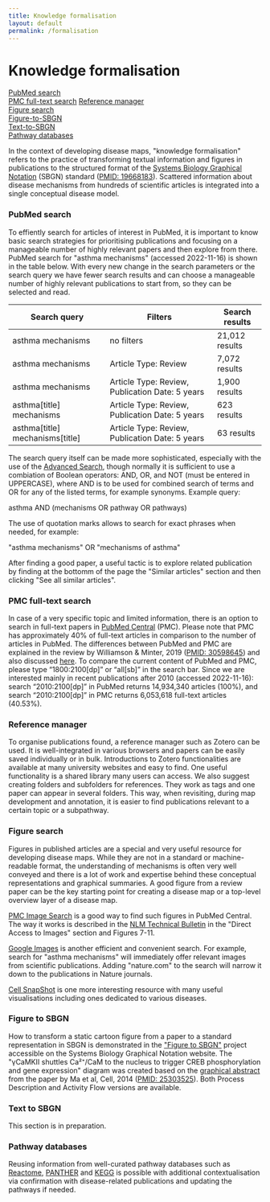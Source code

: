 ```yaml
---
title: Knowledge formalisation
layout: default
permalink: /formalisation
---
```


# Knowledge formalisation

[PubMed search](#pubmed-search)  
[PMC full-text search](#pmc-full-text-search)
[Reference manager](#reference-manager)  
[Figure search](#figure-search)  
[Figure-to-SBGN](#figure-to-sbgn)  
[Text-to-SBGN](#text-to-sbgn)  
[Pathway databases](#pathway-databases)  


In the context of developing disease maps, "knowledge formalisation" refers to the practice of transforming textual information and figures in publications to the structured format of the [Systems Biology Graphical Notation](https://sbgn.github.io/) (SBGN) standard ([PMID: 19668183](https://www.ncbi.nlm.nih.gov/pubmed/19668183)). Scattered information about disease mechanisms from hundreds of scientific articles is integrated into a single conceptual disease model.

### PubMed search

To effiently search for articles of interest in PubMed, it is important to know basic search strategies for prioritising publications and focusing on a manageable number of highly relevant papers and then explore from there. PubMed search for "asthma mechanisms" (accessed 2022-11-16) is shown in the table below. With every new change in the search parameters or the search query we have fewer search results and can choose a manageable number of highly relevant publications to start from, so they can be selected and read.

| Search query | Filters | Search results |  
|--------------|---------|----------------|  
| asthma mechanisms | no filters | 21,012 results |  
| asthma mechanisms | Article Type: Review | 7,072 results |  
| asthma mechanisms | Article Type: Review, Publication Date: 5 years | 1,900 results |  
| asthma[title] mechanisms | Article Type: Review, Publication Date: 5 years | 623 results |  
| asthma[title] mechanisms[title] | Article Type: Review, Publication Date: 5 years | 63 results |  

The search query itself can be made more sophisticated, especially with the use of the [Advanced Search](https://pubmed.ncbi.nlm.nih.gov/advanced/), though normally it is sufficient to use a combiation of Boolean operators: AND, OR, and NOT (must be entered in UPPERCASE), where AND is to be used for combined search of terms and OR for any of the listed terms, for example synonyms. Example query: 

asthma AND (mechanisms OR pathway OR pathways)

The use of quotation marks allows to search for exact phrases when needed, for example:

"asthma mechanisms" OR "mechanisms of asthma"

After finding a good paper, a useful tactic is to explore related publication by finding at the bottomm of the page the "Similar articles" section and then clicking "See all similar articles".

### PMC full-text search

In case of a very specific topic and limited information, there is an option to search in full-text papers in [PubMed Central](https://www.ncbi.nlm.nih.gov/pmc/) (PMC). Please note that PMC has approximately 40% of full-text articles in comparison to the number of articles in PubMed. The differences between PubMed and PMC are explained in the review by Williamson & Minter, 2019 ([PMID: 30598645](https://pubmed.ncbi.nlm.nih.gov/30598645/)) and also discussed [here](https://www.nlm.nih.gov/bsd/difference.html). To compare the current content of PubMed and PMC,  please type “1800:2100[dp]” or “all[sb]” in the search bar. Since we are interested mainly in recent publications after 2010 (accessed 2022-11-16): search “2010:2100[dp]” in PubMed returns 14,934,340 articles (100%), and search “2010:2100[dp]” in PMC returns 6,053,618 full-text articles (40.53%).  

<!--
Since 2015:  
search “2015:2100[dp]” in PubMed returns 10,250,215 articles (100%);  
search “2015:2100[dp]” in PMC returns 4,587,211 full-text articles (44.75%).  
-->

### Reference manager

To organise publications found, a reference manager such as Zotero can be used. It is well-integrated in various browsers and papers can be easily saved individually or in bulk. Introductions to Zotero functionalities are available at many university websites and easy to find. One useful functionality is a shared library many users can access. We also suggest creating folders and subfolders for references. They work as tags and one paper can appear in several folders. This way, when revisiting, during map development and annotation, it is easier to find publications relevant to a certain topic or a subpathway.

### Figure search

Figures in published articles are a special and very useful resource for developing disease maps. While they are not in a standard or machine-readable format, the understanding of mechanisms is often very well conveyed and there is a lot of work and expertise behind these conceptual representations and graphical summaries. A good figure from a review paper can be the key starting point for creating a disease map or a top-level overview layer of a disease map.

[PMC Image Search](https://www.ncbi.nlm.nih.gov/pmc/) is a good way to find such figures in PubMed Central. The way it works is described in the [NLM Technical Bulletin](https://www.nlm.nih.gov/pubs/techbull/ja11/ja11_pmc.html) in the "Direct Access to Images" section and Figures 7-11.

<!--
[UAMS Library](https://libguides.uams.edu/image-resources/pmc) 
[University of Pittsburgh Library](https://info.hsls.pitt.edu/updatereport/2011/october-2011/need-images-try-pubmed-central/)
-->

[Google Images](https://images.google.com/) is another efficient and convenient search. For example, search for "asthma mechanisms" will immediately offer relevant images from scientific publications. Adding "nature.com" to the search will narrow it down to the publications in Nature journals. 

[Cell SnapShot](https://www.cell.com/snapshots) is one more interesting resource with many useful visualisations including ones dedicated to various diseases. 

### Figure to SBGN

How to transform a static cartoon figure from a paper to a standard representation in SBGN is demonstrated in the ["Figure to SBGN"](https://sbgn.github.io/figuretosbgn) project accessible on the Systems Biology Graphical Notation website. The "γCaMKII shuttles Ca²⁺/CaM to the nucleus to trigger CREB phosphorylation and gene expression" diagram was created based on the [graphical abstract](https://www.sciencedirect.com/science/article/pii/S0092867414011684#fx1) from the paper by Ma et al, Cell, 2014 ([PMID: 25303525](http://www.ncbi.nlm.nih.gov/pubmed/25303525)). Both Process Description and Activity Flow versions are available. 

### Text to SBGN

This section is in preparation. 

<!--
How to draw an initial diagram based on the text, how to examine the diagram and ask questions, how to identify missing information (missing transport when connectors cross subcellular locations, unclear state of an active enzyme - phosphorylated, maybe dimer), and how to find missing information in other publications.
-->

### Pathway databases

Reusing information from well-curated pathway databases such as [Reactome](https://reactome.org/), [PANTHER](http://www.pantherdb.org/pathway/) and [KEGG](https://www.genome.jp/kegg/https://www.genome.jp/kegg/) is possible with additional contextualisation via confirmation with disease-related publications and updating the pathways if needed.


